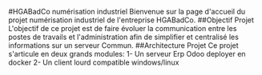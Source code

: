 #HGABadCo numérisation industriel
Bienvenue sur la page d'accueil du projet numérisation industriel de l'entreprise HGABadCo.
##Objectif Projet
L'objectif de ce projet est de faire évoluer la communication entre les postes de travails et l'administration afin de simplifier et centralisé les informations sur un serveur Commun.
##Architecture Projet
Ce projet s'articule en deux grands modules:
1- Un serveur Erp Odoo deployer en docker
2- Un client lourd compatible windows/linux






